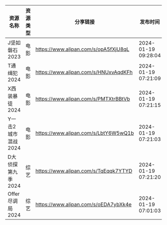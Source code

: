 | 资源名称         | 资源类型 | 分享链接                                 | 发布时间                |
| ------------ | ---- | ------------------------------------ | ------------------- |
| J坚如磐石2023    | 电影   | https://www.alipan.com/s/opA5fXjU8qL | 2024-01-19 09:28:04 |
| T通缉犯2024     | 电影   | https://www.alipan.com/s/HNUxvAqdKFh | 2024-01-19 07:21:09 |
| X西装暴徒2024    | 电影   | https://www.alipan.com/s/PMTXtrBBtVb | 2024-01-19 07:21:15 |
| Y一击2城市混战2024 | 电影   | https://www.alipan.com/s/LbtY6W5wQ1b | 2024-01-19 07:21:03 |
| D大侦探第九季2024  | 综艺   | https://www.alipan.com/s/TqEqqk7YTYD | 2024-01-19 07:21:20 |
| Offer尽调局2024 | 综艺   | https://www.alipan.com/s/oEDA7ybXk4e | 2024-01-19 07:01:03 |
